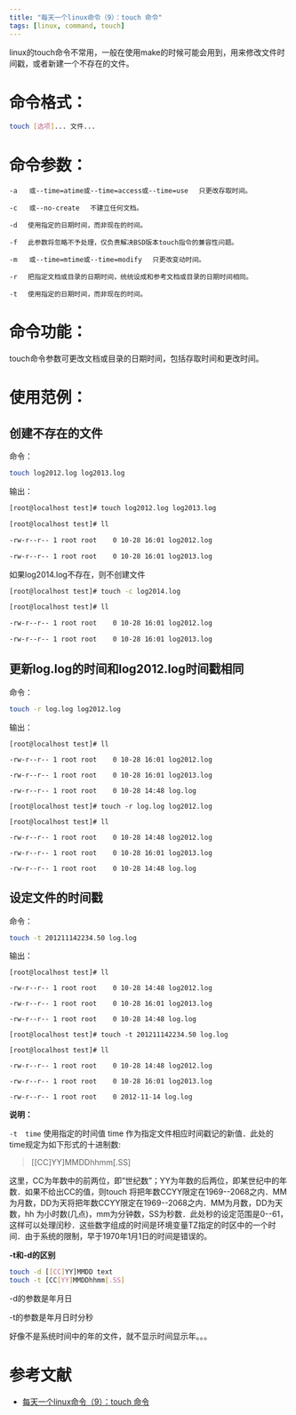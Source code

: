 ```yaml
---
title: "每天一个linux命令（9）：touch 命令"
tags: [linux, command, touch]
---
```


linux的touch命令不常用，一般在使用make的时候可能会用到，用来修改文件时间戳，或者新建一个不存在的文件。

# 命令格式：
```sh
touch [选项]... 文件...
```
# 命令参数：
```
-a   或--time=atime或--time=access或--time=use 　只更改存取时间。

-c   或--no-create 　不建立任何文档。

-d 　使用指定的日期时间，而非现在的时间。

-f 　此参数将忽略不予处理，仅负责解决BSD版本touch指令的兼容性问题。

-m   或--time=mtime或--time=modify 　只更改变动时间。

-r 　把指定文档或目录的日期时间，统统设成和参考文档或目录的日期时间相同。

-t 　使用指定的日期时间，而非现在的时间。
```
# 命令功能：

touch命令参数可更改文档或目录的日期时间，包括存取时间和更改时间。 

# 使用范例：

## 创建不存在的文件

命令：
```sh
touch log2012.log log2013.log
```
输出：
```sh
[root@localhost test]# touch log2012.log log2013.log

[root@localhost test]# ll

-rw-r--r-- 1 root root    0 10-28 16:01 log2012.log

-rw-r--r-- 1 root root    0 10-28 16:01 log2013.log
```
如果log2014.log不存在，则不创建文件
```sh
[root@localhost test]# touch -c log2014.log

[root@localhost test]# ll

-rw-r--r-- 1 root root    0 10-28 16:01 log2012.log

-rw-r--r-- 1 root root    0 10-28 16:01 log2013.log
```
## 更新log.log的时间和log2012.log时间戳相同

命令：
```sh
touch -r log.log log2012.log
```
输出：
```
[root@localhost test]# ll

-rw-r--r-- 1 root root    0 10-28 16:01 log2012.log

-rw-r--r-- 1 root root    0 10-28 16:01 log2013.log

-rw-r--r-- 1 root root    0 10-28 14:48 log.log

[root@localhost test]# touch -r log.log log2012.log 

[root@localhost test]# ll

-rw-r--r-- 1 root root    0 10-28 14:48 log2012.log

-rw-r--r-- 1 root root    0 10-28 16:01 log2013.log

-rw-r--r-- 1 root root    0 10-28 14:48 log.log
```
## 设定文件的时间戳

命令：
```sh
touch -t 201211142234.50 log.log
```
输出：
```
[root@localhost test]# ll

-rw-r--r-- 1 root root    0 10-28 14:48 log2012.log

-rw-r--r-- 1 root root    0 10-28 16:01 log2013.log

-rw-r--r-- 1 root root    0 10-28 14:48 log.log

[root@localhost test]# touch -t 201211142234.50 log.log

[root@localhost test]# ll

-rw-r--r-- 1 root root    0 10-28 14:48 log2012.log

-rw-r--r-- 1 root root    0 10-28 16:01 log2013.log

-rw-r--r-- 1 root root    0 2012-11-14 log.log
```
**说明：**

`-t  time` 使用指定的时间值 time 作为指定文件相应时间戳记的新值．此处的 time规定为如下形式的十进制数:      

>  [[CC]YY]MMDDhhmm[.SS]     

这里，CC为年数中的前两位，即”世纪数”；YY为年数的后两位，即某世纪中的年数．如果不给出CC的值，则touch   将把年数CCYY限定在1969--2068之内．MM为月数，DD为天将把年数CCYY限定在1969--2068之内．MM为月数，DD为天数，hh 为小时数(几点)，mm为分钟数，SS为秒数．此处秒的设定范围是0--61，这样可以处理闰秒．这些数字组成的时间是环境变量TZ指定的时区中的一个时 间．由于系统的限制，早于1970年1月1日的时间是错误的。

**-t和-d的区别**
```sh
touch -d [[CC]YY]MMDD text
touch -t [CC[YY]MMDDhhmm[.SS]
```
-d的参数是年月日

-t的参数是年月日时分秒

好像不是系统时间中的年的文件，就不显示时间显示年。。。

# 参考文献
- [每天一个linux命令（9）：touch 命令](http://www.cnblogs.com/peida/archive/2012/10/30/2745714.html)
